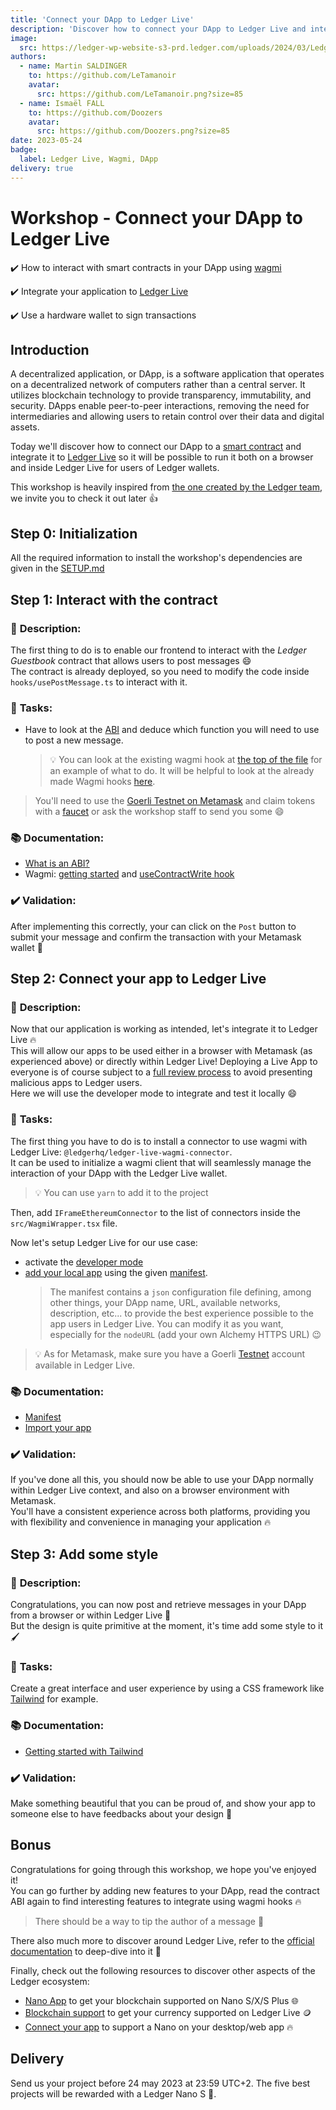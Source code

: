 ```yaml
---
title: 'Connect your DApp to Ledger Live'
description: 'Discover how to connect your DApp to Ledger Live and interact with smart contracts using wagmi.'
image:
  src: https://ledger-wp-website-s3-prd.ledger.com/uploads/2024/03/Ledger-Live-desktop.webp
authors:
  - name: Martin SALDINGER
    to: https://github.com/LeTamanoir
    avatar:
      src: https://github.com/LeTamanoir.png?size=85
  - name: Ismaël FALL
    to: https://github.com/Doozers
    avatar:
      src: https://github.com/Doozers.png?size=85
date: 2023-05-24
badge:
  label: Ledger Live, Wagmi, DApp
delivery: true
---
```


# Workshop - Connect your DApp to Ledger Live

✔️ How to interact with smart contracts in your DApp using [wagmi](https://wagmi.sh/)

✔️ Integrate your application to [Ledger Live](https://www.ledger.com/ledger-live)

✔️ Use a hardware wallet to sign transactions

## Introduction

A decentralized application, or DApp, is a software application that operates on a decentralized network of computers rather than a central server. It utilizes blockchain technology to provide transparency, immutability, and security. DApps enable peer-to-peer interactions, removing the need for intermediaries and allowing users to retain control over their data and digital assets.

Today we'll discover how to connect our DApp to a [smart contract](https://www.ibm.com/topics/smart-contracts) and integrate it to
[Ledger Live](https://www.ledger.com/ledger-live) so it will be possible to run it both on a browser and inside Ledger Live for users of Ledger wallets.

This workshop is heavily inspired from [the one created by the Ledger team](https://github.com/LedgerHQ/workshop-connect-dapp-ll/), we invite you to check it out later 👍

## Step 0: Initialization

All the required information to install the workshop's dependencies are given in the [SETUP.md](./SETUP.md)

## Step 1: Interact with the contract

### 📑 **Description**:

The first thing to do is to enable our frontend to interact with the _Ledger Guestbook_ contract that allows users to post messages 😄\
The contract is already deployed, so you need to modify the code inside `hooks/usePostMessage.ts` to interact with it.

### 📌 **Tasks**:

- Have to look at the [ABI](./dapp/src/utils/contract.json) and deduce which function you will need to use to post a new message.
  > 💡 You can look at the existing wagmi hook at [the top of the file](./dapp/src/hooks/usePostMessage.ts#L7) for an example of what to do.
  > It will be helpful to look at the already made Wagmi hooks [here](./dapp/src/hooks/usePostMessage.ts).

> You'll need to use the [Goerli Testnet on Metamask](https://www.datawallet.com/crypto/add-goerli-to-metamask) and claim tokens with a [faucet](https://goerli-faucet.pk910.de/) or ask the workshop staff to send you some 😄

### 📚 **Documentation**:

- [What is an ABI?](https://www.quicknode.com/guides/ethereum-development/smart-contracts/what-is-an-abi/)
- Wagmi: [getting started](https://wagmi.sh/react/getting-started) and [useContractWrite hook](https://wagmi.sh/react/hooks/useContractWrite)

### ✔️ **Validation**:

After implementing this correctly, your can click on the `Post` button to submit your message and confirm the transaction with your Metamask wallet 🚀

## Step 2: Connect your app to Ledger Live

### 📑 **Description**:

Now that our application is working as intended, let's integrate it to Ledger Live 🔥\
This will allow our apps to be used either in a browser with Metamask (as experienced above) or directly within Ledger Live!
Deploying a Live App to everyone is of course subject to a [full review process](https://developers.ledger.com/docs/live-app/start-here/#process) to avoid presenting malicious apps to Ledger users.\
Here we will use the developer mode to integrate and test it locally 😄

### 📌 **Tasks**:

The first thing you have to do is to install a connector to use wagmi with Ledger Live: `@ledgerhq/ledger-live-wagmi-connector`.\
It can be used to initialize a wagmi client that will seamlessly manage the interaction of your DApp with the Ledger Live wallet.

> 💡 You can use `yarn` to add it to the project

Then, add `IFrameEthereumConnector` to the list of connectors inside the `src/WagmiWrapper.tsx` file.

Now let's setup Ledger Live for our use case:

- activate the [developer mode](https://developers.ledger.com/docs/live-app/developer-mode/)
- [add your local app](https://developers.ledger.com/docs/live-app/developer-mode/#add-a-local-app) using the given [manifest](./dapp/manifest.json).
  > The manifest contains a `json` configuration file defining, among other things, your DApp name, URL, available networks, description, etc... to provide the best experience possible to the app users in Ledger Live. You can modify it as you want, especially for the `nodeURL` (add your own Alchemy HTTPS URL) 😉

> 💡 As for Metamask, make sure you have a Goerli [Testnet](https://www.ledger.com/academy/glossary/testnet) account available in Ledger Live.

### 📚 **Documentation**:

- [Manifest](https://developers.ledger.com/docs/non-dapp/reference/manifest/)
- [Import your app](https://developers.ledger.com/docs/non-dapp/tutorial/3-import/)

### ✔️ **Validation**:

If you've done all this, you should now be able to use your DApp normally within Ledger Live context, and also on a browser environment with Metamask.\
You'll have a consistent experience across both platforms, providing you with flexibility and convenience in managing your application 🔥

## Step 3: Add some style

### 📑 **Description**:

Congratulations, you can now post and retrieve messages in your DApp from a browser or within Ledger Live 🥳\
But the design is quite primitive at the moment, it's time add some style to it 🖌️

### 📌 **Tasks**:

Create a great interface and user experience by using a CSS framework like [Tailwind](https://tailwindcss.com/) for example.

### 📚 **Documentation**:

- [Getting started with Tailwind](https://tailwindcss.com/docs/installation)

### ✔️ **Validation**:

Make something beautiful that you can be proud of, and show your app to someone else to have feedbacks about your design 🎨

## Bonus

Congratulations for going through this workshop, we hope you've enjoyed it!\
You can go further by adding new features to your DApp, read the contract ABI again to find interesting features to integrate using wagmi hooks 🔥

> There should be a way to tip the author of a message 💸

There also much more to discover around Ledger Live, refer to the [official documentation](https://developers.ledger.com/docs/live-app/start-here/) to deep-dive into it 🚀

Finally, check out the following resources to discover other aspects of the Ledger ecosystem:

- [Nano App](https://developers.ledger.com/docs/embedded-app/introduction/) to get your blockchain supported on Nano S/X/S Plus 🌐
- [Blockchain support](https://developers.ledger.com/docs/coin/general-process/) to get your currency supported on Ledger Live 🪙
- [Connect your app](https://developers.ledger.com/docs/transport/overview/) to support a Nano on your desktop/web app 🔥

## Delivery

Send us your project before 24 may 2023 at 23:59 UTC+2. The five best projects will be rewarded with a Ledger Nano S 🎁.
